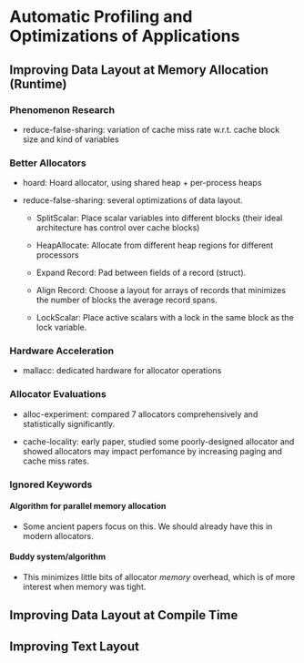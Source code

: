 # Automatic Profiling and Optimizations of Applications

## Improving Data Layout at Memory Allocation (Runtime)

### Phenomenon Research

- reduce-false-sharing: variation of cache miss rate w.r.t. cache block size and kind of variables

### Better Allocators

- hoard: Hoard allocator, using shared heap + per-process heaps

- reduce-false-sharing: several optimizations of data layout.
    - SplitScalar: Place scalar variables into different blocks (their ideal architecture has control over cache blocks)

    - HeapAllocate: Allocate from different heap regions for different processors

    - Expand Record: Pad between fields of a record (struct).

    - Align Record: Choose a layout for arrays of records that minimizes the number of blocks the average record spans.

    - LockScalar: Place active scalars with a lock in the same block as the lock variable.

### Hardware Acceleration

- mallacc: dedicated hardware for allocator operations

### Allocator Evaluations

- alloc-experiment: compared 7 allocators comprehensively and statistically significantly.

- cache-locality: early paper, studied some poorly-designed allocator and showed allocators may impact perfomance by increasing paging and cache miss rates.

### Ignored Keywords

#### Algorithm for parallel memory allocation

- Some ancient papers focus on this. We should already have this in modern allocators.

#### Buddy system/algorithm

- This minimizes little bits of allocator _memory_ overhead, which is of more interest when memory was tight.

## Improving Data Layout at Compile Time

## Improving Text Layout
